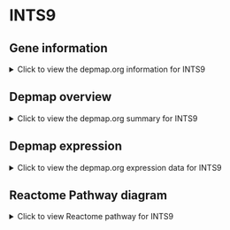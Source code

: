 <h1>INTS9</h1>

<h2>Gene information</h2>
<details>
  <summary>Click to view the depmap.org information for INTS9</summary>
  <iframe src="https://depmap.org/portal/gene/INTS9?tab=about" style="border:none;width:100%;height:800px"></iframe>
</details>

<h2>Depmap overview</h2>
<details>
  <summary>Click to view the depmap.org summary for INTS9</summary>
  <iframe src="https://depmap.org/portal/gene/INTS9?tab=overview" style="border:none;width:100%;height:800px"></iframe>
</details>

<h2>Depmap expression</h2>
<details>
  <summary>Click to view the depmap.org expression data for INTS9</summary>
  <iframe src="https://depmap.org/portal/gene/INTS9?tab=characterization" style="border:none;width:100%;height:800px"></iframe>
</details>



<h2>Reactome Pathway diagram</h2>
<details>
  <summary>Click to view Reactome pathway for INTS9</summary>
  <p>RNA polymerase II transcribes snRNA genes</p>
  <iframe src="https://reactome.org/PathwayBrowser/#/R-HSA-6807505" style="border:none;width:100%;height:800px"></iframe>
</details>



